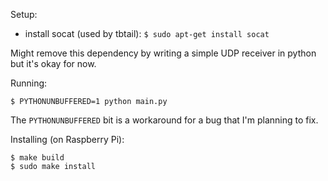 Setup:

- install socat (used by tbtail): `$ sudo apt-get install socat`

Might remove this dependency by writing a simple UDP receiver in python but it's okay for now.

Running:

    $ PYTHONUNBUFFERED=1 python main.py

The `PYTHONUNBUFFERED` bit is a workaround for a bug that I'm planning to fix.

Installing (on Raspberry Pi):

    $ make build
    $ sudo make install
